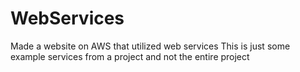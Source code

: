 # WebServices
Made a website on AWS that utilized web services
This is just some example services from a project and not the entire project
